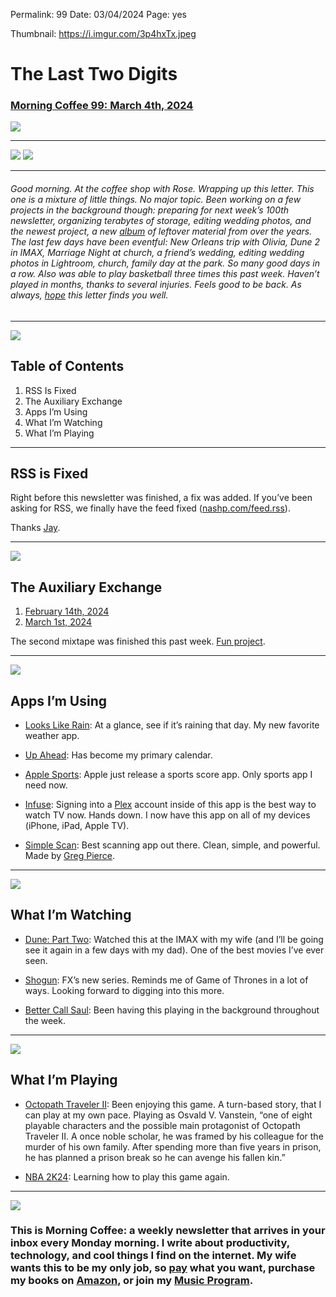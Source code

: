 
Permalink: 99
Date: 03/04/2024
Page: yes

Thumbnail: https://i.imgur.com/3p4hxTx.jpeg

# The Last Two Digits

### [Morning Coffee 99: March 4th, 2024](https://nashp.com/99)

![](https://nashp.com/_media/mc.gif)

---- 

![](https://i.imgur.com/k9dRjbs.jpeg)
![](https://i.imgur.com/eboz9fO.jpeg)

---- 

###### Good morning. At the coffee shop with Rose. Wrapping up this letter. This one is a mixture of little things. No major topic. Been working on a few projects in the background though: preparing for next week’s 100th newsletter, organizing terabytes of storage, editing wedding photos, and the newest project, a new [album](https://nashp.com/music) of leftover material from over the years. The last few days have been eventful: New Orleans trip with Olivia, Dune 2 in IMAX, Marriage Night at church, a friend’s wedding, editing wedding photos in Lightroom, church, family day at the park. So many good days in a row. Also was able to play basketball three times this past week. Haven’t played in months, thanks to several injuries. Feels good to be back. As always, [hope](mailto:nashp@me.com) this letter finds you well.

---- 

![](https://i.imgur.com/eO2hcg2.jpg)

## Table of Contents

1. RSS Is Fixed
2. The Auxiliary Exchange
3. Apps I’m Using
4. What I’m Watching
5. What I’m Playing

---- 

## RSS is Fixed

Right before this newsletter was finished, a fix was added. If you’ve been asking for RSS, we finally have the feed fixed ([nashp.com/feed.rss](nashp.com/feed.rss)). 

Thanks [Jay](https://engineeredeloquence.com). 

---- 

![](https://i.imgur.com/LF3Dw7M.jpeg)

## The Auxiliary Exchange

1. [February 14th, 2024](https://music.apple.com/us/playlist/the-auxiliary-exchange-1/pl.u-oZylKLgsR8KmKP)
2. [March 1st, 2024](https://music.apple.com/us/playlist/the-auxiliary-exchange-2/pl.u-oZylK4aTR8KmKP)

The second mixtape was finished this past week. [Fun project](https://nashp.com/98). 

---- 

![](https://i.imgur.com/gjGkdho.jpeg)

## Apps I’m Using

- [Looks Like Rain](https://apps.apple.com/app/id6443960587): At a glance, see if it’s raining that day. My new favorite weather app.

- [Up Ahead](https://upaheadapp.com/): Has become my primary calendar.

- [Apple Sports](https://apps.apple.com/us/app/apple-sports/id6446788829): Apple just release a sports score app. Only sports app I need now.

- [Infuse](https://firecore.com/infuse): Signing into a [Plex](https://www.reddit.com/r/PleX/) account inside of this app is the best way to watch TV now. Hands down. I now have this app on all of my devices (iPhone, iPad, Apple TV).

- [Simple Scan](https://apps.apple.com/us/app/simple-scan-quick-scanner/id6477965455): Best scanning app out there. Clean, simple, and powerful. Made by [Greg Pierce](https://agiletortoise.com/).

---- 

![](https://media0.giphy.com/media/CSym3LTjHKvUY94mmT/giphy.gif)

## What I’m Watching

- [Dune: Part Two](https://youtu.be/U2Qp5pL3ovA?si=XVsOKzKocNhpW9S-): Watched this at the IMAX with my wife (and I’ll be going see it again in a few days with my dad). One of the best movies I’ve ever seen.

- [Shogun](https://youtu.be/HIs9x49DK7I?si=gwUwNMI5-YZc36Rr): FX’s new series. Reminds me of Game of Thrones in a lot of ways. Looking forward to digging into this more.

- [Better Call Saul](https://youtu.be/l1xIGfVFb-U?si=5J2VO9Cgb3IbCiVs): Been having this playing in the background throughout the week.

---- 

![](https://i.imgur.com/cOJEVTe.jpeg)

## What I’m Playing

- [Octopath Traveler II](https://youtu.be/lgmLN1NHXyE?si=teLp9IFcfwiw-M9l): Been enjoying this game. A turn-based story, that I can play at my own pace. Playing as Osvald V. Vanstein, “one of eight playable characters and the possible main protagonist of Octopath Traveler II. A once noble scholar, he was framed by his colleague for the murder of his own family. After spending more than five years in prison, he has planned a prison break so he can avenge his fallen kin.”

- [NBA 2K24](https://youtu.be/OJS1BVniz5c?si=vT5eXkWF_PR7Ftl7): Learning how to play this game again.

---- 

![](https://i.imgur.com/MwejBou.jpg)

### This is Morning Coffee: a weekly newsletter that arrives in your inbox every Monday morning. I write about productivity, technology, and cool things I find on the internet. My wife wants this to be my only job, so [pay](https://buy.stripe.com/fZe4jqd135LRc4U4gj) what you want, purchase my books on [Amazon](https://www.amazon.com/dp/B0CQQG3JCF?binding=paperback&ref=dbs_dp_awt_sb_pc_tpbk), or join my [Music Program](https://patreon.com/nashp).
